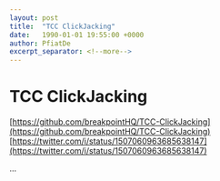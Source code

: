 ```yaml
---
layout: post
title:  "TCC ClickJacking"
date:   1990-01-01 19:55:00 +0000
author: PfiatDe
excerpt_separator: <!--more-->
---
```


# TCC ClickJacking
[https://github.com/breakpointHQ/TCC-ClickJacking](https://github.com/breakpointHQ/TCC-ClickJacking)
[https://twitter.com/i/status/1507060963685638147](https://twitter.com/i/status/1507060963685638147)

...
<!--more-->
